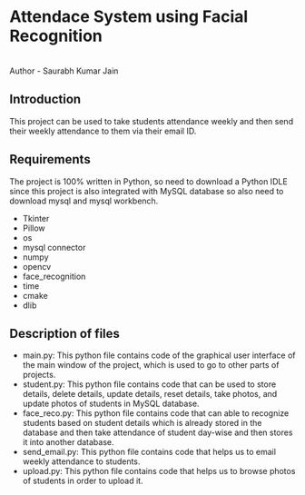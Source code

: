 # Attendace System using Facial Recognition
<br>
Author - Saurabh Kumar Jain

## Introduction
This project can be used to take students attendance weekly and then send their weekly attendance to them via their email ID.

## Requirements
The project is 100% written in Python, so need to download a Python IDLE since this project is also integrated with MySQL database so also need to download mysql and mysql workbench.
* Tkinter
* Pillow 
* os
* mysql connector
* numpy
* opencv
* face_recognition
* time
* cmake
* dlib

## Description of files
* main.py: This python file contains code of the graphical user interface of the main window of the project, which is used to go to other parts of projects.
* student.py: This python file contains code that can be used to store details, delete details, update details, reset details, take photos, and update photos of students in MySQL database.
* face_reco.py: This python file contains code that can able to recognize students based on student details which is already stored in the database and then take attendance of student day-wise and then stores it into another database.
* send_email.py: This python file contains code that helps us to email weekly attendance to students.
* upload.py: This python file contains code that helps us to browse photos of students in order to upload it.


